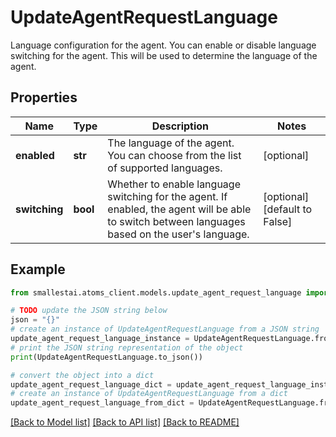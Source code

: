 # UpdateAgentRequestLanguage

Language configuration for the agent. You can enable or disable language switching for the agent. This will be used to determine the language of the agent.

## Properties

Name | Type | Description | Notes
------------ | ------------- | ------------- | -------------
**enabled** | **str** | The language of the agent. You can choose from the list of supported languages. | [optional] 
**switching** | **bool** | Whether to enable language switching for the agent. If enabled, the agent will be able to switch between languages based on the user&#39;s language. | [optional] [default to False]

## Example

```python
from smallestai.atoms_client.models.update_agent_request_language import UpdateAgentRequestLanguage

# TODO update the JSON string below
json = "{}"
# create an instance of UpdateAgentRequestLanguage from a JSON string
update_agent_request_language_instance = UpdateAgentRequestLanguage.from_json(json)
# print the JSON string representation of the object
print(UpdateAgentRequestLanguage.to_json())

# convert the object into a dict
update_agent_request_language_dict = update_agent_request_language_instance.to_dict()
# create an instance of UpdateAgentRequestLanguage from a dict
update_agent_request_language_from_dict = UpdateAgentRequestLanguage.from_dict(update_agent_request_language_dict)
```
[[Back to Model list]](../README.md#documentation-for-models) [[Back to API list]](../README.md#documentation-for-api-endpoints) [[Back to README]](../README.md)


